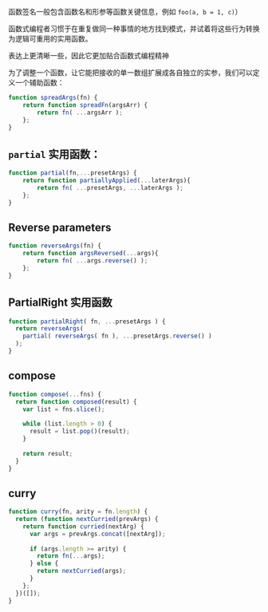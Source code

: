 函数签名一般包含函数名和形参等函数关键信息，例如 `foo(a, b = 1, c)`）

函数式编程者习惯于在重复做同一种事情的地方找到模式，并试着将这些行为转换为逻辑可重用的实用函数。

表达上更清晰一些，因此它更加贴合函数式编程精神

为了调整一个函数，让它能把接收的单一数组扩展成各自独立的实参，我们可以定义一个辅助函数：

```javascript
function spreadArgs(fn) {
	return function spreadFn(argsArr) {
		return fn( ...argsArr );
	};
}
```





## `partial` 实用函数：

```javascript
function partial(fn,...presetArgs) {
    return function partiallyApplied(...laterArgs){
        return fn( ...presetArgs, ...laterArgs );
    };
}
```

## Reverse parameters

```javascript
function reverseArgs(fn) {
    return function argsReversed(...args){
        return fn( ...args.reverse() );
    };
}
```

## PartialRight 实用函数

```javascript
function partialRight( fn, ...presetArgs ) {
  return reverseArgs(
  	partial( reverseArgs( fn ), ...presetArgs.reverse() )
  );
}
```

## compose

```javascript
function compose(...fns) {
  return function composed(result) {
    var list = fns.slice();
    
    while (list.length > 0) {
      result = list.pop()(result);
    }
    
    return result;
  }
}
```

## curry

```javascript
function curry(fn, arity = fn.length) {
  return (function nextCurried(prevArgs) {
    return function curried(nextArg) {
      var args = prevArgs.concat([nextArg]);
      
      if (args.length >= arity) {
        return fn(...args);
      } else {
        return nextCurried(args);
      }
    };
  })([]);
}
```

